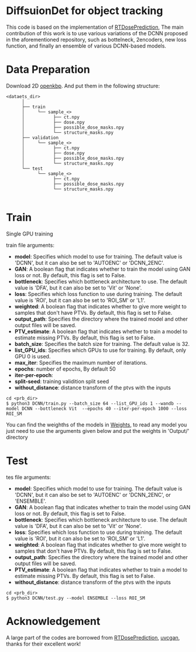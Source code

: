 #   DiffsuionDet for object tracking
This code is based on the implementation of [RTDosePrediction](https://https://github.com/LSL000UD/), 
The main contribution of this work is to use various variations of the DCNN proposed in the aforementioned repository, such as bottelneck, 2encoders, new loss function, and finally an ensemble of various DCNN-based models.

# Data Preparation
Download 2D [openkbp](https://codalab.lisn.upsaclay.fr/my/datasets/download/d10c84c1-7824-4a9f-8693-fc3f79c759ce). And put them in the following structure:

```
<dataets_dir>
      │
      ├── train
      │     └── sample_<>
      │           ├── ct.npy
      │           ├── dose.npy
      │           ├── possible_dose_masks.npy
      │           └── structure_masks.npy
      ├── validation
      │     └── sample_<>
      │           ├── ct.npy
      │           ├── dose.npy
      │           ├── possible_dose_masks.npy
      │           └── structure_masks.npy
      └── test    
            └── sample_<>
                  ├── ct.npy
                  ├── possible_dose_masks.npy
                  └── structure_masks.npy
      
```   


# Train
Single GPU training


train file arguments:
- **model**: Specifies which model to use for training. The default value is 'DCNN', but it can also be set to 'AUTOENC' or 'DCNN_2ENC'.
- **GAN**: A boolean flag that indicates whether to train the model using GAN loss or not. By default, this flag is set to False.
- **bottleneck**: Specifies which bottleneck architecture to use. The default value is 'DFA', but it can also be set to 'Vit' or 'None'.
- **loss**: Specifies which loss function to use during training. The default value is 'ROI', but it can also be set to 'ROI_SM' or 'L1'.
- **weighted**: A boolean flag that indicates whether to give more weight to samples that don't have PTVs. By default, this flag is set to False.
- **output_path**: Specifies the directory where the trained model and other output files will be saved.
- **PTV_estimate**: A boolean flag that indicates whether to train a model to estimate missing PTVs. By default, this flag is set to False.
- **batch_size**: Specifies the batch size for training. The default value is 32.
- **list_GPU_ids**: Specifies which GPUs to use for training. By default, only GPU 0 is used.
- **max_iter**: Specifies the maximum number of iterations.
- **epochs**: number of epochs, By default 50
- **iter-per-epoch**:
- **split-seed**: training validition split seed
- **without_distance**: distance transform of the ptvs with the inputs

```
cd <prb_dir>
$ python3 DCNN/train.py --batch_size 64 --list_GPU_ids 1 --wandb --model DCNN --bottleneck Vit  --epochs 40 --iter-per-epoch 1000 --loss ROI_SM
```
You can find the weighths of the models in [Weights](https://drive.google.com/file/d/1RGprRPdZqKoyj25Q5xivuKBKIyflnz2P/view?usp=share_link), to read any model you just need to use the arguments given below and put the weights in 'Output/' directory

# Test
tes file arguments:
- **model**: Specifies which model to use for training. The default value is 'DCNN', but it can also be set to 'AUTOENC' or 'DCNN_2ENC', or 'ENSEMBLE'.
- **GAN**: A boolean flag that indicates whether to train the model using GAN loss or not. By default, this flag is set to False.
- **bottleneck**: Specifies which bottleneck architecture to use. The default value is 'DFA', but it can also be set to 'Vit' or 'None'.
- **loss**: Specifies which loss function to use during training. The default value is 'ROI', but it can also be set to 'ROI_SM' or 'L1'.
- **weighted**: A boolean flag that indicates whether to give more weight to samples that don't have PTVs. By default, this flag is set to False.
- **output_path**: Specifies the directory where the trained model and other output files will be saved.
- **PTV_estimate**: A boolean flag that indicates whether to train a model to estimate missing PTVs. By default, this flag is set to False.
- **without_distance**: distance transform of the ptvs with the inputs

```
cd <prb_dir>
$ python3 DCNN/test.py --model ENSEMBLE --loss ROI_SM 
```


# Acknowledgement
A large part of the codes are borrowed from [RTDosePrediction](https://https://github.com/LSL000UD/RTDosePrediction), [uvcgan](https://github.com/LS4GAN/uvcgan), thanks for their excellent work!